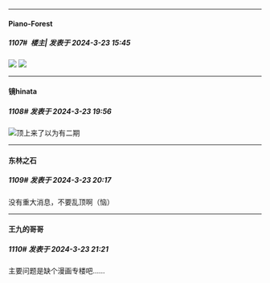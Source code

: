 ﻿
*****

####  Piano-Forest  
##### 1107#         楼主| 发表于 2024-3-23 15:45

<img src="https://p.sda1.dev/16/45fe1e8197a705f63f44cd2cd6ccb822/20240323_154248.jpg" referrerpolicy="no-referrer">
<img src="https://p.sda1.dev/16/f5bdfb28fddc19a5e6e48b773d33903d/20240323_154252.jpg" referrerpolicy="no-referrer">


*****

####  镜hinata  
##### 1108#       发表于 2024-3-23 19:56

<img src="https://static.saraba1st.com/image/smiley/face2017/136.png" referrerpolicy="no-referrer">顶上来了以为有二期


*****

####  东林之石  
##### 1109#       发表于 2024-3-23 20:17

没有重大消息，不要乱顶啊（恼）


*****

####  王九的哥哥  
##### 1110#       发表于 2024-3-23 21:21

主要问题是缺个漫画专楼吧……

